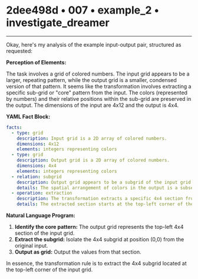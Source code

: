 # 2dee498d • 007 • example_2 • investigate_dreamer

---
Okay, here's my analysis of the example input-output pair, structured as requested:

**Perception of Elements:**

The task involves a grid of colored numbers. The input grid appears to be a larger, repeating pattern, while the output grid is a smaller, condensed version of that pattern. It seems like the transformation involves extracting a specific sub-grid or "core" pattern from the input. The colors (represented by numbers) and their relative positions within the sub-grid are preserved in the output. The dimensions of the input are 4x12 and the output is 4x4.

**YAML Fact Block:**



```yaml
facts:
  - type: grid
    description: Input grid is a 2D array of colored numbers.
    dimensions: 4x12
    elements: integers representing colors
  - type: grid
    description: Output grid is a 2D array of colored numbers.
    dimensions: 4x4
    elements: integers representing colors
  - relation: subgrid
    description: Output grid appears to be a subgrid of the input grid.
    details: The spatial arrangement of colors in the output is a subset of the arrangement in the input.
  - operation: extraction
    description: The transformation extracts a specific 4x4 section from the 4x12 input.
    details: The extracted section starts at the top-left corner of the input.
```



**Natural Language Program:**

1.  **Identify the core pattern:** The output grid represents the top-left 4x4 section of the input grid.
2.  **Extract the subgrid:** Isolate the 4x4 subgrid at position (0,0) from the original input.
3.  **Output as grid:** Output the values from that section.

In essence, the transformation rule is to extract the 4x4 subgrid located at the top-left corner of the input grid.


